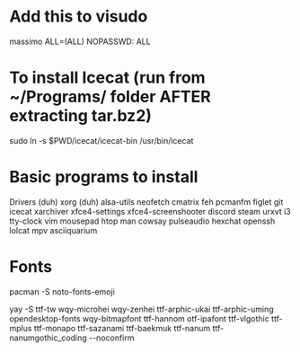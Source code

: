 # Add this to visudo
massimo ALL=(ALL) NOPASSWD: ALL

# To install Icecat (run from ~/Programs/ folder AFTER extracting tar.bz2)
sudo ln -s $PWD/icecat/icecat-bin /usr/bin/icecat

# Basic programs to install
Drivers (duh)
xorg (duh)
alsa-utils
neofetch
cmatrix
feh
pcmanfm
figlet
git
icecat
xarchiver
xfce4-settings
xfce4-screenshooter
discord
steam
urxvt
i3
tty-clock
vim
mousepad
htop
man
cowsay
pulseaudio
hexchat
openssh
lolcat
mpv
asciiquarium

# Fonts
pacman -S noto-fonts-emoji

yay -S ttf-tw wqy-microhei wqy-zenhei ttf-arphic-ukai ttf-arphic-uming opendesktop-fonts wqy-bitmapfont ttf-hannom otf-ipafont ttf-vlgothic ttf-mplus ttf-monapo ttf-sazanami ttf-baekmuk ttf-nanum ttf-nanumgothic_coding --noconfirm


